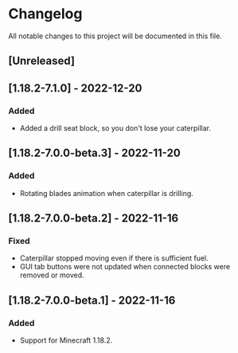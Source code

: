 # Changelog

All notable changes to this project will be documented in this file.

## [Unreleased]

## [1.18.2-7.1.0] - 2022-12-20

### Added

- Added a drill seat block, so you don't lose your caterpillar.

## [1.18.2-7.0.0-beta.3] - 2022-11-20

### Added

- Rotating blades animation when caterpillar is drilling.

## [1.18.2-7.0.0-beta.2] - 2022-11-16

### Fixed

- Caterpillar stopped moving even if there is sufficient fuel.
- GUI tab buttons were not updated when connected blocks were removed or moved.

## [1.18.2-7.0.0-beta.1] - 2022-11-16

### Added

- Support for Minecraft 1.18.2.